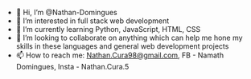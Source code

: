 - 👋 Hi, I’m @Nathan-Domingues
- 👀 I’m interested in full stack web development
- 🌱 I’m currently learning Python, JavaScript, HTML, CSS
- 💞️ I’m looking to collaborate on anything which can help me hone my skills in these languages and general web development projects
- 📫 How to reach me: Nathan.Cura98@gmail.com, FB - Namath Domingues, Insta - Nathan.Cura.5

<!---
Nathan-Domingues/Nathan-Domingues is a ✨ special ✨ repository because its `README.md` (this file) appears on your GitHub profile.
You can click the Preview link to take a look at your changes.
--->
